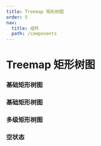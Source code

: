 ```yaml
---
title: Treemap 矩形树图
order: 5
nav:
  title: 组件
  path: /components
---
```


# Treemap 矩形树图

### 基础矩形树图

<code src="./demos/basic.tsx"></code>

### 基础矩形树图

<code src="./demos/basic2.tsx"></code>

### 多级矩形树图

<code src="./demos/multiple.tsx"></code>

### 空状态

<code src="./demos/empty.tsx"></code>
